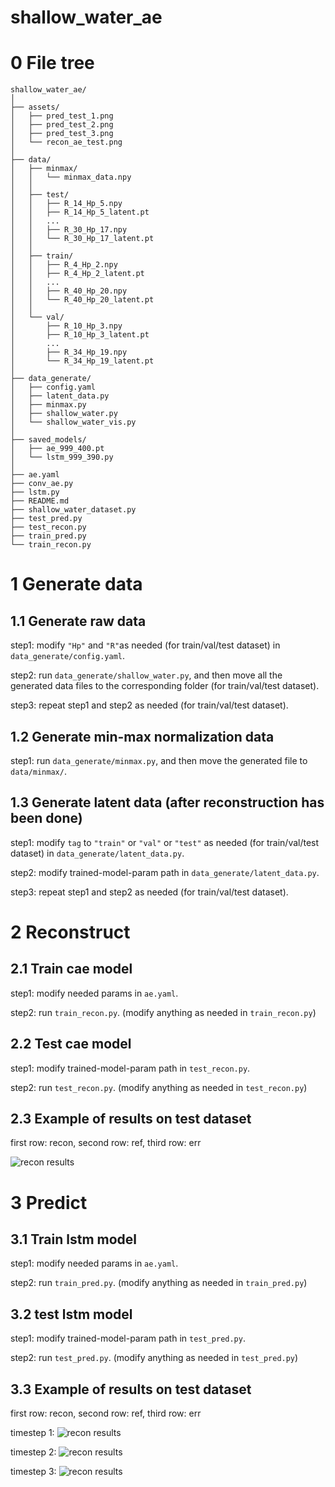 # shallow_water_ae

# 0 File tree

```
shallow_water_ae/
│
├── assets/
│   ├── pred_test_1.png
│   ├── pred_test_2.png
│   ├── pred_test_3.png
│   └── recon_ae_test.png
│
├── data/
│   ├── minmax/
│   │   └── minmax_data.npy
│   │
│   ├── test/
│   │   ├── R_14_Hp_5.npy
│   │   ├── R_14_Hp_5_latent.pt
│   │   ...
│   │   ├── R_30_Hp_17.npy
│   │   └── R_30_Hp_17_latent.pt
│   │
│   ├── train/
│   │   ├── R_4_Hp_2.npy
│   │   ├── R_4_Hp_2_latent.pt
│   │   ...
│   │   ├── R_40_Hp_20.npy
│   │   └── R_40_Hp_20_latent.pt
│   │
│   └── val/
│       ├── R_10_Hp_3.npy
│       ├── R_10_Hp_3_latent.pt
│       ...
│       ├── R_34_Hp_19.npy
│       └── R_34_Hp_19_latent.pt
│
├── data_generate/
│   ├── config.yaml
│   ├── latent_data.py
│   ├── minmax.py
│   ├── shallow_water.py
│   └── shallow_water_vis.py
│
├── saved_models/
│   ├── ae_999_400.pt
│   └── lstm_999_390.py
│
├── ae.yaml
├── conv_ae.py
├── lstm.py
├── README.md
├── shallow_water_dataset.py
├── test_pred.py
├── test_recon.py
├── train_pred.py
└── train_recon.py
```

# 1 Generate data

## 1.1 Generate raw data

step1: modify `"Hp"` and `"R"`as needed (for train/val/test dataset) in `data_generate/config.yaml`.

step2: run `data_generate/shallow_water.py`, and then move all the generated data files to the corresponding folder (for
train/val/test dataset).

step3: repeat step1 and step2 as needed (for train/val/test dataset).

## 1.2 Generate min-max normalization data

step1: run `data_generate/minmax.py`, and then move the generated file to `data/minmax/`.

## 1.3 Generate latent data (after reconstruction has been done)

step1: modify `tag` to `"train"` or `"val"` or `"test"` as needed (for train/val/test dataset)
in `data_generate/latent_data.py`.

step2: modify trained-model-param path in `data_generate/latent_data.py`.

step3: repeat step1 and step2 as needed (for train/val/test dataset).

# 2 Reconstruct

## 2.1 Train cae model

step1: modify needed params in `ae.yaml`.

step2: run `train_recon.py`. (modify anything as needed in `train_recon.py`)

## 2.2 Test cae model

step1: modify trained-model-param path in `test_recon.py`.

step2: run `test_recon.py`. (modify anything as needed in `test_recon.py`)

## 2.3 Example of results on test dataset

first row: recon,
second row: ref,
third row: err

![recon results](./assets/recon_ae_test.png)

# 3 Predict

## 3.1 Train lstm model

step1: modify needed params in `ae.yaml`.

step2: run `train_pred.py`. (modify anything as needed in `train_pred.py`)

## 3.2 test lstm model

step1: modify trained-model-param path in `test_pred.py`.

step2: run `test_pred.py`. (modify anything as needed in `test_pred.py`)

## 3.3 Example of results on test dataset

first row: recon,
second row: ref,
third row: err

timestep 1:
![recon results](./assets/pred_test_1.png)

timestep 2:
![recon results](./assets/pred_test_2.png)

timestep 3:
![recon results](./assets/pred_test_3.png)